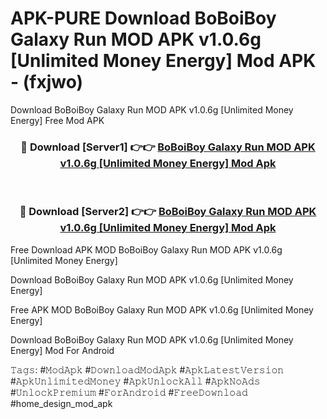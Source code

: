 # APK-PURE Download BoBoiBoy Galaxy Run MOD APK v1.0.6g [Unlimited Money Energy] Mod APK - (fxjwo)
Download BoBoiBoy Galaxy Run MOD APK v1.0.6g [Unlimited Money Energy] Free Mod APK

<div align="center">
<h3>🔴 Download [Server1] 👉👉 <a href="https://apk-comot.site?title=BoBoiBoy_Galaxy_Run_MOD_APK_v1.0.6g_[Unlimited_Money_Energy]">BoBoiBoy Galaxy Run MOD APK v1.0.6g [Unlimited Money Energy] Mod Apk</a></h3><br>

<h3>🔴 Download [Server2] 👉👉 <a href="https://apk-comot.site?title=BoBoiBoy_Galaxy_Run_MOD_APK_v1.0.6g_[Unlimited_Money_Energy]">BoBoiBoy Galaxy Run MOD APK v1.0.6g [Unlimited Money Energy] Mod Apk</a></h3>
</div>


Free Download APK MOD BoBoiBoy Galaxy Run MOD APK v1.0.6g [Unlimited Money Energy]

Download BoBoiBoy Galaxy Run MOD APK v1.0.6g [Unlimited Money Energy] 

Free APK MOD BoBoiBoy Galaxy Run MOD APK v1.0.6g [Unlimited Money Energy] 

Download BoBoiBoy Galaxy Run MOD APK v1.0.6g [Unlimited Money Energy] Mod For Android

𝚃𝚊𝚐𝚜: #𝙼𝚘𝚍𝙰𝚙𝚔 #𝙳𝚘𝚠𝚗𝚕𝚘𝚊𝚍𝙼𝚘𝚍𝙰𝚙𝚔 #𝙰𝚙𝚔𝙻𝚊𝚝𝚎𝚜𝚝𝚅𝚎𝚛𝚜𝚒𝚘𝚗 #𝙰𝚙𝚔𝚄𝚗𝚕𝚒𝚖𝚒𝚝𝚎𝚍𝙼𝚘𝚗𝚎𝚢 #𝙰𝚙𝚔𝚄𝚗𝚕𝚘𝚌𝚔𝙰𝚕𝚕 #𝙰𝚙𝚔𝙽𝚘𝙰𝚍𝚜 #𝚄𝚗𝚕𝚘𝚌𝚔𝙿𝚛𝚎𝚖𝚒𝚞𝚖 #𝙵𝚘𝚛𝙰𝚗𝚍𝚛𝚘𝚒𝚍 #𝙵𝚛𝚎𝚎𝙳𝚘𝚠𝚗𝚕𝚘𝚊𝚍 #home_design_mod_apk